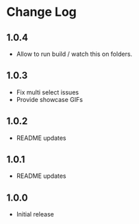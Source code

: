 # Change Log

## 1.0.4

- Allow to run build / watch this on folders.

## 1.0.3

- Fix multi select issues
- Provide showcase GIFs

## 1.0.2

- README updates

## 1.0.1

- README updates

## 1.0.0

- Initial release